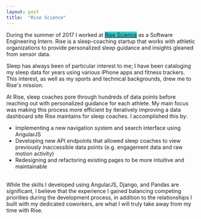 ```yaml
---
layout: post
title:  "Rise Science"
---
```

During the summer of 2017 I worked at <span style="background-color: #39CCCC;"><a id="rise" href="http://risescience.com">Rise Science</a></span> as a Software Engineering Intern. Rise is a sleep-coaching startup that works with
athletic organizations to provide personalized sleep guidance and insights gleaned from sensor data.

Sleep has always been of particular interest to me; I have been cataloging my sleep data for years using various iPhone apps and fitness trackers. This interest, as well as my sports and technical backgrounds, drew me to Rise's mission.

At Rise, sleep coaches pore through hundreds of data points before reaching out with personalized guidance for each athlete. My main focus was making this process more efficient by iteratively improving a data dashboard site Rise maintains for sleep coaches. I accomplished this by:

* Implementing a new navigation system and search interface using AngularJS
* Developing new API endpoints that allowed sleep coaches to view previously inaccessible data points (e.g. engagement data and raw motion activity)
* Redesigning and refactoring existing pages to be more intuitive and maintainable

<br>
While the skills I developed using AngularJS, Django, and Pandas are significant, I believe that the experience I gained balancing competing priorities during the development process, in addition to the relationships I built with my dedicated coworkers, are what I will truly take away from my time with Rise.
